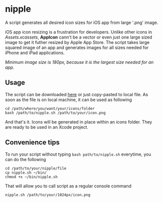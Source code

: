 
# nipple

A script generates all desired icon sizes for iOS app from large '.png' image.

iOS app icon resizing is a frustration for developers. Unlike other icons in *Assets.xcassets*, **AppIcon** cann't be a vector or even just one large sized image to get it futher resized by Apple App Store. The script takes large squared image of an app and generates images for all sizes needed for iPhone and iPad applications.

*Minimum image size is 180px, because it is the largest size needed for an app.*

## Usage

The script can be downloaded [here](https://dl.dropbox.com/s/8zup7zpnvl2uy6c/nipple.sh?dl=1) or just copy-pasted to local file. As soon as the file is on local machine, it can be used as following

```
cd /path/where/you/want/your/icons/folder
bash /path/to/nipple.sh /path/to/your/icon.png
```

And that's it. Icons will be generated in place within an *icons* folder. They are ready to be used in an Xcode project.

## Convenience tips

To run your script without typing ```bash path/to/nipple.sh``` everytime, you can do the following

```
cd /path/to/your/nipple/file
cp nipple.sh ~/bin/
chmod +x ~/bin/nipple.sh
```

That will allow you to call script as a regular console command

```
nipple.sh /path/to/your/1024px/icon.png
```
